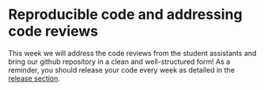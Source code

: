 # Reproducible code and addressing code reviews

This week we will address the code reviews from the student assistants and bring our github repository in a clean and well-structured form!
As a reminder, you should release your code every week as detailed in the [release section](../docs/release_notes.md).

<object data="../week9/week9.pdf" type="application/pdf" width="100%" height="900px"></object>
